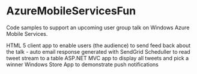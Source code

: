 AzureMobileServicesFun
======================

Code samples to support an upcoming user group talk on Windows Azure Mobile Services.

HTML 5 client app to enable users (the audience) to send feed back about the talk - auto email response generated with SendGrid
Scheduller to read tweet stream to a table
ASP.NET MVC app to display all tweets and pick a winner
Windows Store App to demonstrate push notifications

